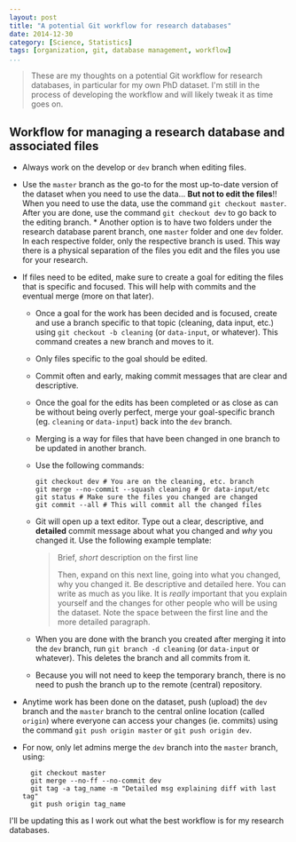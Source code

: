 ```yaml
---
layout: post
title: "A potential Git workflow for research databases"
date: 2014-12-30
category: [Science, Statistics]
tags: [organization, git, database management, workflow]
...
```


> These are my thoughts on a potential Git workflow for research
> databases, in particular for my own PhD dataset.  I'm still in the
> process of developing the workflow and will likely tweak it as time
> goes on.

## Workflow for managing a research database and associated files ##

* Always work on the develop or `dev` branch when editing files.

* Use the `master` branch as the go-to for the most up-to-date version
  of the dataset when you need to use the data... **But not to edit
  the files**!!  When you need to use the data, use the command `git
  checkout master`.  After you are done, use the command `git checkout
  dev` to go back to the editing branch.
      * Another option is to have two folders under the research
        database parent branch, one `master` folder and one `dev`
        folder.  In each respective folder, only the respective branch
        is used.  This way there is a physical separation of the files
        you edit and the files you use for your research.

* If files need to be edited, make sure to create a goal for editing
  the files that is specific and focused.  This will help with commits
  and the eventual merge (more on that later).
  - Once a goal for the work has been decided and is focused, create
    and use a branch specific to that topic (cleaning, data input,
    etc.) using `git checkout -b cleaning` (or `data-input`, or
    whatever).  This command creates a new branch and moves to it.
  - Only files specific to the goal should be edited.
  - Commit often and early, making commit messages that are clear and
    descriptive.
  - Once the goal for the edits has been completed or as close as can
    be without being overly perfect, merge your goal-specific branch
    (eg. `cleaning` or `data-input`) back into the `dev` branch.
  - Merging is a way for files that have been changed in one
      branch to be updated in another branch.
  - Use the following commands:
        
        git checkout dev # You are on the cleaning, etc. branch
        git merge --no-commit --squash cleaning # Or data-input/etc
        git status # Make sure the files you changed are changed
        git commit --all # This will commit all the changed files

  - Git will open up a text editor.  Type out a clear, descriptive,
    and **detailed** commit message about what you changed and *why*
    you changed it.  Use the following example template:

    > Brief, *short* description on the first line
    >
    > Then, expand on this next line, going into what you changed,
    > why you changed it.  Be descriptive and detailed here. You
    > can write as much as you like.  It is *really* important
    > that you explain yourself and the changes for other people
    > who will be using the dataset.  Note the space between the
    > first line and the more detailed paragraph.

  - When you are done with the branch you created after merging it
    into the `dev` branch, run `git branch -d cleaning` (or
    `data-input` or whatever).  This deletes the branch and all
    commits from it.
  - Because you will not need to keep the temporary branch, there is
    no need to push the branch up to the remote (central) repository.

* Anytime work has been done on the dataset, push (upload) the `dev`
  branch and the `master` branch to the central online location
  (called `origin`) where everyone can access your changes
  (ie. commits) using the command `git push origin master` or `git
  push origin dev`.

* For now, only let admins merge the `dev` branch into the `master`
  branch, using:

        git checkout master
        git merge --no-ff --no-commit dev
        git tag -a tag_name -m "Detailed msg explaining diff with last tag"
        git push origin tag_name

I'll be updating this as I work out what the best workflow is for my
research databases.

